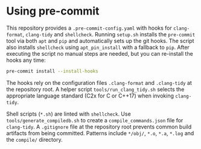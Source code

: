 # Using pre-commit

This repository provides a `.pre-commit-config.yaml` with hooks for
`clang-format`, `clang-tidy` and `shellcheck`. Running `setup.sh` installs the
`pre-commit` tool via both `apt` and `pip` and automatically sets up
the git hooks. The script also installs `shellcheck` using `apt_pin_install`
with a fallback to `pip`. After executing the script no manual steps are needed,
but you can re-install the hooks any time:

```sh
pre-commit install --install-hooks
```

The hooks rely on the configuration files `.clang-format` and
`.clang-tidy` at the repository root.  A helper script
`tools/run_clang_tidy.sh` selects the appropriate language standard
(C2x for C or C++17) when invoking `clang-tidy`.

Shell scripts (`*.sh`) are linted with `shellcheck`.
Use `tools/generate_compiledb.sh` to create a `compile_commands.json` file for
`clang-tidy`.
A `.gitignore` file at the repository root prevents common build artifacts from
being committed. Patterns include `*/obj/`, `*.o`, `*.a`, `*.log` and the
`compile/` directory.
